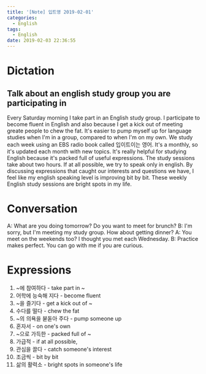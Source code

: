 ```yaml
---
title: '[Note] 입트영 2019-02-01'
categories:
  - English
tags:
  - English
date: 2019-02-03 22:36:55
---
```


# Dictation

## Talk about an english study group you are participating in 

Every Saturday morning I take part in an English study group. I participate to become fluent in English and also because I get a kick out of meeting greate people to chew the fat. It's easier to pump myself up for language studies when I'm in a group, compared to when I'm on my own. We study each week using an EBS radio book called 입이트이는 영어. It's a monthly, so it's updated each month with new topics. It's really helpful for studying English because it's packed full of useful expressions. The study sessions take about two hours. If at all possible, we try to speak only in english. By discussing expressions that caught our interests and questions we have, I feel like my english speaking level is improving bit by bit. These weekly English study sessions are bright spots in my life.

# Conversation

A: What are you doing tomorrow? Do you want to meet for brunch?
B: I'm sorry, but I'm meeting my study group. How about getting dinner?
A: You meet on the weekends too? I thought you met each Wednesday.
B: Practice makes perfect. You can go with me if you are curious.


# Expressions

1. ~에 참여하다 - take part in ~
2. 어학에 능숙해 지다 - become fluent
3. ~을 즐기다 - get a kick out of ~
4. 수다를 떨다 - chew the fat
5. ~의 의욕을 붇돋아 주다 - pump someone up
6. 혼자서 - on one's own
7. ~으로 가득한 - packed full of ~
8. 가급적 - if at all possible, 
9. 관심을 끌다 - catch someone's interest
10. 조금씩 - bit by bit
11. 삶의 활력소 - bright spots in someone's life